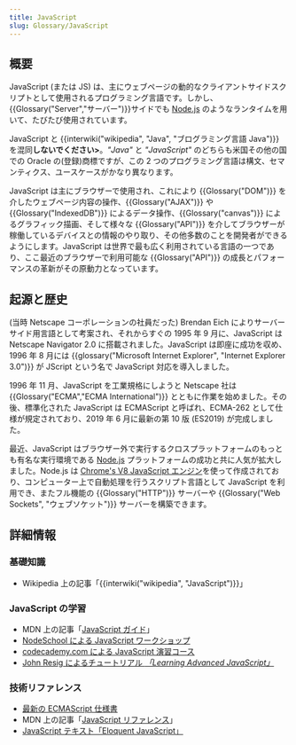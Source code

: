 ```yaml
---
title: JavaScript
slug: Glossary/JavaScript
---
```

## 概要

JavaScript (または JS) は、主にウェブページの動的なクライアントサイドスクリプトとして使用されるプログラミング言語です。しかし、{{Glossary("Server","サーバー")}}サイドでも [Node.js](https://nodejs.org/) のようなランタイムを用いて、たびたび使用されています。

JavaScript と {{interwiki("wikipedia", "Java", "ブログラミング言語 Java")}} を混同**しないでください>**。_"Java"_ と _"JavaScript"_ のどちらも米国その他の国での Oracle の(登録)商標ですが、この 2 つのプログラミング言語は構文、セマンティクス、ユースケースがかなり異なります。

JavaScript は主にブラウザーで使用され、これにより {{Glossary("DOM")}} を介したウェブページ内容の操作、{{Glossary("AJAX")}} や {{Glossary("IndexedDB")}} によるデータ操作、{{Glossary("canvas")}} によるグラフィック描画、そして様々な {{Glossary("API")}} を介してブラウザーが稼働しているデバイスとの情報のやり取り、その他多数のことを開発者ができるようにします。JavaScript は世界で最も広く利用されている言語の一つであり、ここ最近のブラウザーで利用可能な {{Glossary("API")}} の成長とパフォーマンスの革新がその原動力となっています。

## 起源と歴史

(当時 Netscape コーポレーションの社員だった) Brendan Eich によりサーバーサイド用言語として考案され、それからすぐの 1995 年 9 月に、JavaScript は Netscape Navigator 2.0 に搭載されました。JavaScript は即座に成功を収め、1996 年 8 月には {{glossary("Microsoft Internet Explorer", "Internet Explorer 3.0")}} が JScript という名で JavaScript 対応を導入しました。

1996 年 11 月、JavaScript を工業規格にしようと Netscape 社は {{Glossary("ECMA","ECMA International")}} とともに作業を始めました。その後、標準化された JavaScript は ECMAScript と呼ばれ、ECMA-262 として仕様が規定されており、2019 年 6 月に最新の第 10 版 (ES2019) が完成しました。

最近、JavaScript はブラウザー外で実行するクロスプラットフォームのもっとも有名な実行環境である [Node.js](https://nodejs.org/) プラットフォームの成功と共に人気が拡大しました。Node.js は [Chrome's V8 JavaScript エンジン](<https://en.wikipedia.org/wiki/V8_(JavaScript_engine)>)を使って作成されており、コンピューター上で自動処理を行うスクリプト言語として JavaScript を利用でき、またフル機能の {{Glossary("HTTP")}} サーバーや {{Glossary("Web Sockets", "ウェブソケット")}} サーバーを構築できます。

## 詳細情報

### 基礎知識

- Wikipedia 上の記事「{{interwiki("wikipedia", "JavaScript")}}」

### JavaScript の学習

- MDN 上の記事「[JavaScript ガイド](/ja/docs/Web/JavaScript/Guide)」
- [NodeSchool による JavaScript ワークショップ](http://nodeschool.io/#workshoppers)
- [codecademy.com による JavaScript 演習コース](https://www.codecademy.com/tracks/javascript)
- [John Resig によるチュートリアル _「Learning Advanced JavaScript」_](http://ejohn.org/apps/learn/)

### 技術リファレンス

- [最新の ECMAScript 仕様書](http://www.ecma-international.org/publications/standards/Ecma-262.htm)
- MDN 上の記事「[JavaScript リファレンス](/ja/docs/Web/JavaScript/Reference)」
- [JavaScript テキスト「Eloquent JavaScript」](http://eloquentjavascript.net/)
